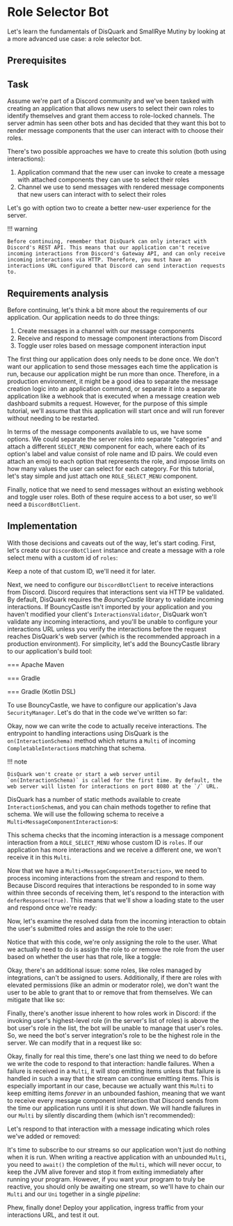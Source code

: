 # Role Selector Bot

Let's learn the fundamentals of DisQuark and SmallRye Mutiny by looking at a more advanced use case: a role selector bot.

## Prerequisites

## Task

Assume we're part of a Discord community and we've been tasked with creating an application that allows new users to select their own roles to identify themselves and grant them access to role-locked channels. The server admin has seen other bots and has decided that they want this bot to render message components that the user can interact with to choose their roles.

There's two possible approaches we have to create this solution (both using interactions):
1. Application command that the new user can invoke to create a message with attached components they can use to select their roles
2. Channel we use to send messages with rendered message components that new users can interact with to select their roles

Let's go with option two to create a better new-user experience for the server.

!!! warning
    
    Before continuing, remember that DisQuark can only interact with Discord's REST API. This means that our application can't receive incoming interactions from Discord's Gateway API, and can only receive incoming interactions via HTTP. Therefore, you must have an interactions URL configured that Discord can send interaction requests to.

## Requirements analysis

Before continuing, let's think a bit more about the requirements of our application. Our application needs to do three things:
1. Create messages in a channel with our message components
2. Receive and respond to message component interactions from Discord
3. Toggle user roles based on message component interaction input

The first thing our application does only needs to be done once. We don't want our application to send those messages each time the application is run, because our application might be run more than once. Therefore, in a production environment, it might be a good idea to separate the message creation logic into an application command, or separate it into a separate application like a webhook that is executed when a message creation web dashboard submits a request. However, for the purpose of this simple tutorial, we'll assume that this application will start once and will run forever without needing to be restarted.

In terms of the message components available to us, we have some options. We could separate the server roles into separate "categories" and attach a different `SELECT_MENU` component for each, where each of its option's label and value consist of role name and ID pairs. We could even attach an emoji to each option that represents the role, and impose limits on how many values the user can select for each category. For this tutorial, let's stay simple and just attach one `ROLE_SELECT_MENU` component.

Finally, notice that we need to send messages without an existing webhook and toggle user roles. Both of these require access to a bot user, so we'll need a `DiscordBotClient`.

## Implementation

With those decisions and caveats out of the way, let's start coding. First, let's create our `DiscordBotClient` instance and create a message with a role select menu with a custom id of `roles`:

Keep a note of that custom ID, we'll need it for later.

Next, we need to configure our `DiscordBotClient` to receive interactions from Discord. Discord requires that interactions sent via HTTP be validated. By default, DisQuark requires the *BouncyCastle* library to validate incoming interactions. If BouncyCastle isn't imported by your application and you haven't modified your client's `InteractionsValidator`, DisQuark won't validate any incoming interactions, and you'll be unable to configure your interactions URL unless you verify the interactions before the request reaches DisQuark's web server (which is the recommended approach in a production environment). For simplicity, let's add the BouncyCastle library to our application's build tool:

=== Apache Maven

=== Gradle

=== Gradle (Kotlin DSL)

To use BouncyCastle, we have to configure our application's Java `SecurityManager`. Let's do that in the code we've written so far:

Okay, now we can write the code to actually receive interactions. The entrypoint to handling interactions using DisQuark is the `on(InteractionSchema)` method which returns a `Multi` of incoming `CompletableInteraction`s matching that schema. 

!!! note
    
    DisQuark won't create or start a web server until `on(InteractionSchema)` is called for the first time. By default, the web server will listen for interactions on port 8080 at the `/` URL.

DisQuark has a number of static methods available to create `InteractionSchema`s, and you can chain methods together to refine that schema. We will use the following schema to receive a `Multi<MessageComponentInteraction>`s:

This schema checks that the incoming interaction is a message component interaction from a `ROLE_SELECT_MENU` whose custom ID is `roles`. If our application has more interactions and we receive a different one, we won't receive it in this `Multi`. 

Now that we have a `Multi<MessageComponentInteraction>`, we need to process incoming interactions from the stream and respond to them. Because Discord requires that interactions be responded to in some way within three seconds of receiving them, let's respond to the interaction with `deferResponse(true)`. This means that we'll show a loading state to the user and respond once we're ready:

Now, let's examine the resolved data from the incoming interaction to obtain the user's submitted roles and assign the role to the user:

Notice that with this code, we're only assigning the role to the user. What we actually need to do is assign the role to *or* remove the role from the user based on whether the user has that role, like a toggle:

Okay, there's an additional issue: some roles, like roles managed by integrations, can't be assigned to users. Additionally, if there are roles with elevated permissions (like an admin or moderator role), we don't want the user to be able to grant that to or remove that from themselves. We can mitigate that like so:

Finally, there's another issue inherent to how roles work in Discord: if the invoking user's highest-level role (in the server's list of roles) is above the bot user's role in the list, the bot will be unable to manage that user's roles. So, we need the bot's server integration's role to be the highest role in the server. We can modify that in a request like so:

Okay, finally for real this time, there's one last thing we need to do before we write the code to respond to that interaction: handle failures. When a failure is received in a `Multi`, it will stop emitting items unless that failure is handled in such a way that the stream can continue emitting items. This is especially important in our case, because we actually want this `Multi` to keep emitting items *forever* in an unbounded fashion, meaning that we want to receive every message component interaction that Discord sends from the time our application runs until it is shut down. We will handle failures in our `Multi` by silently discarding them (which isn't recommended):

Let's respond to that interaction with a message indicating which roles we've added or removed:

It's time to subscribe to our streams so our application won't just do nothing when it is run. When writing a reactive application with an unbounded `Multi`, you need to `await()` the completion of the `Multi`, which will never occur, to keep the JVM alive forever and stop it from exiting immediately after running your program. However, if you want your program to truly be reactive, you should only be awaiting one stream, so we'll have to chain our `Multi` and our `Uni` together in a single *pipeline*:

Phew, finally done! Deploy your application, ingress traffic from your interactions URL, and test it out. 
